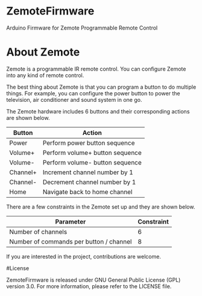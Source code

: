 # ZemoteFirmware
Arduino Firmware for Zemote Programmable Remote Control

# About Zemote
Zemote is a programmable IR remote control. 
You can configure Zemote into any kind of remote control.

The best thing about Zemote is that you can program a button to do multiple things. For example, you can configure the power button to power the television, air conditioner and sound system in one go.

The Zemote hardware includes 6 buttons and their corresponding actions are shown below.

Button  | Action
------------- | -------------
Power | Perform power button sequence
Volume+ | Perform volume+ button sequence
Volume- |  Perform volume- button sequence
Channel+ | Increment channel number by 1
Channel- | Decrement channel number by 1
Home | Navigate back to home channel
 
There are a few constraints in the Zemote set up and they are shown below.

Parameter  | Constraint
------------- | -------------
Number of channels  | 6
Number of commands per button / channel  | 8

If you are interested in the project, contributions are welcome.

#License

ZemoteFirmware is released under GNU General Public License (GPL) version 3.0. For more information, please refer to the LICENSE file. 
